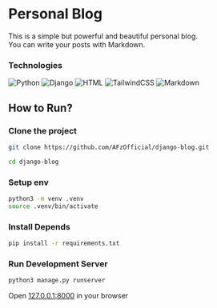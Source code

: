 # Personal Blog

This is a simple but powerful and beautiful personal blog.  
You can write your posts with Markdown.

### Technologies
![Python](https://img.shields.io/badge/Python-FFD43B?style=for-the-badge&logo=python&logoColor=blue) ![Django](https://img.shields.io/badge/Django-092E20?style=for-the-badge&logo=django&logoColor=green)
![HTML](https://img.shields.io/badge/HTML5-E34F26?style=for-the-badge&logo=html5&logoColor=white) ![TailwindCSS](https://img.shields.io/badge/Tailwind_CSS-38B2AC?style=for-the-badge&logo=tailwind-css&logoColor=white) ![Markdown](https://img.shields.io/badge/Markdown-000000?style=for-the-badge&logo=markdown&logoColor=white)  

## How to Run?
### Clone the project
```bash
git clone https://github.com/AFzOfficial/django-blog.git

cd django-blog
```

### Setup env
```bash
python3 -m venv .venv
source .venv/bin/activate
```
### Install Depends
```bash
pip install -r requirements.txt
```
### Run Development Server
```bash
python3 manage.py runserver
```  
Open [127.0.0.1:8000](http://127.0.0.1:8000) in your browser

